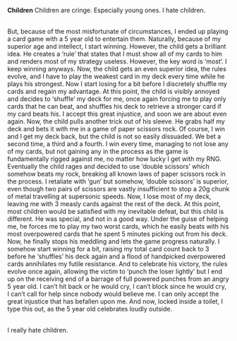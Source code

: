 **Children**
Children are cringe. Especially young ones. I hate children. <br><br>

But, because of the most misfortunate of circumstances, I ended up playing a card game with a 5 year old to entertain them. Naturally, because of my superior age and intellect, I start winning. However, the child gets a brilliant idea. He creates a ‘rule’ that states that I must show all of my cards to him and renders most of my strategy useless. However, the key word is ‘most’. I keep winning anyways. Now, the child gets an even superior idea, the rules evolve, and I have to play the weakest card in my deck every time while he plays his strongest. Now I start losing for a bit before I discretely shuffle my cards and regain my advantage. At this point, the child is visibly annoyed and decides to ‘shuffle’ my deck for me, once again forcing me to play only cards that he can beat, and shuffles his deck to retrieve a stronger card if my card beats his. I accept this great injustice, and soon we are about even again. Now, the child pulls another trick out of his sleeve. He grabs half my deck and bets it with me in a game of paper scissors rock. Of course, I win and I get my deck back, but the child is not so easily dissuaded. We bet a second time, a third and a fourth. I win every time, managing to not lose any of my cards, but not gaining any in the process as the game is fundamentally rigged against me, no matter how lucky I get with my RNG. Eventually the child rages and decided to use ‘double scissors’ which somehow beats my rock, breaking all known laws of paper scissors rock in the process. I retaliate with ‘gun’ but somehow, ‘double scissors’ is superior, even though two pairs of scissors are vastly insufficient to stop a 20g chunk of metal travelling at supersonic speeds. Now, I lose most of my deck, leaving me with 3 measly cards against the rest of the deck. At this point, most children would be satisfied with my inevitable defeat, but this child is different. He was special, and not in a good way. Under the guise of helping me, he forces me to play my two worst cards, which he easily beats with his most overpowered cards that he spent 5 minutes picking out from his deck. Now, he finally stops his meddling and lets the game progress naturally. I somehow start winning for a bit, raising my total card count back to 3 before he ‘shuffles’ his deck again and a flood of handpicked overpowered cards annihilates my futile resistance. And to celebrate his victory, the rules evolve once again, allowing the victim to ‘punch the loser lightly’ but I end up on the receiving end of a barrage of full powered punches from an angry 5 year old. I can’t hit back or he would cry, I can’t block since he would cry, I can’t call for help since nobody would believe me. I can only accept the great injustice that has befallen upon me. And now, locked inside a toilet, I type this out, as the 5 year old celebrates loudly outside. <br><br>

I really hate children.
